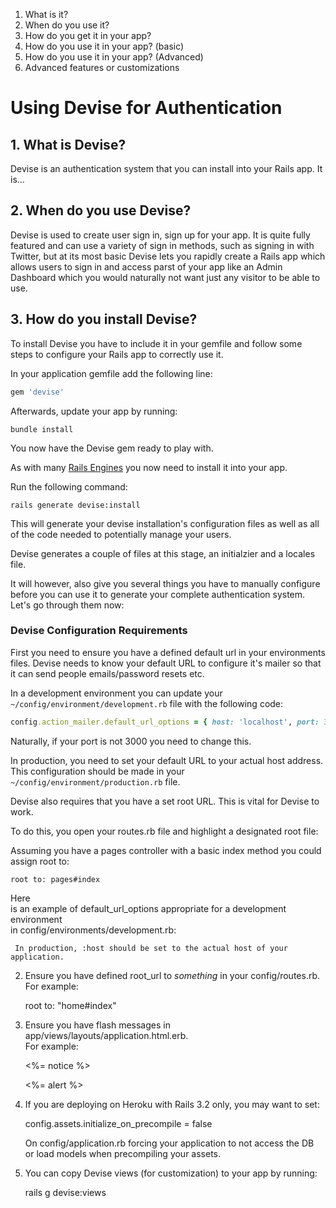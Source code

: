 1. What is it?
2. When do you use it?
3. How do you get it in your app?
4. How do you use it in your app? (basic)
5. How do you use it in your app? (Advanced)
6. Advanced features or customizations

# Using Devise for Authentication

## 1. What is Devise?

Devise is an authentication system that you can install into your Rails app. It is...

## 2. When do you use Devise?

Devise is used to create user sign in, sign up for your app. It is quite fully featured and can use a variety of sign in methods, such as signing in with Twitter, but at its most basic Devise lets you rapidly create a Rails app which allows users to sign in and access parst of your app like an Admin Dashboard which you would naturally not want just any visitor to be able to use.

## 3. How do you install Devise?

To install Devise you have to include it in your gemfile and follow some steps to configure your Rails app to correctly use it.

In your application gemfile add the following line:

```ruby
gem 'devise'
```

Afterwards, update your app by running:

```
bundle install
```

You now have the Devise gem ready to play with.

As with many [Rails Engines](#) you now need to install it into your app.

Run the following command:

```
rails generate devise:install
```

This will generate your devise installation's configuration files as well as all of the code needed to potentially manage your users.

Devise generates a couple of files at this stage, an initialzier and a locales file.

It will however, also give you several things you have to manually configure before you can use it to generate your complete authentication system. Let's go through them now:

### Devise Configuration Requirements

First you need to ensure you have a defined default url in your environments files. Devise needs to know your default URL to configure it's mailer so that it can send people emails/password resets etc.

In a development environment you can update your ```~/config/environment/development.rb``` file with the following code:

```ruby
config.action_mailer.default_url_options = { host: 'localhost', port: 3000 }   
```

Naturally, if your port is not 3000 you need to change this.

In production, you need to set your default URL to your actual host address. This configuration should be made in your ```~/config/environment/production.rb``` file.

Devise also requires that you have a set root URL. This is vital for Devise to work.

To do this, you open your routes.rb file and highlight a designated root file:

Assuming you have a pages controller with a basic index method you could assign root to:

```
root to: pages#index
```


Here                            
     is an example of default_url_options appropriate for a development environment                          
     in config/environments/development.rb:                                                                  
                                                                                                             
                              
                                                                                                             
     In production, :host should be set to the actual host of your application.                              
                                                                                                             
  2. Ensure you have defined root_url to *something* in your config/routes.rb.                               
     For example:                                                                                            
                                                                                                             
       root to: "home#index"                                                                                 
                                                                                                             
  3. Ensure you have flash messages in app/views/layouts/application.html.erb.                               
     For example:                                                                                            
                                                                                                             
       <p class="notice"><%= notice %></p>                                                                   
       <p class="alert"><%= alert %></p>                                                                     
                                                                                                             
  4. If you are deploying on Heroku with Rails 3.2 only, you may want to set:                                
                                                                                                             
       config.assets.initialize_on_precompile = false                                                        
                                                                                                             
     On config/application.rb forcing your application to not access the DB                                  
     or load models when precompiling your assets.                                                           
                                                                                                             
  5. You can copy Devise views (for customization) to your app by running:                                   
                                                                                                             
       rails g devise:views  